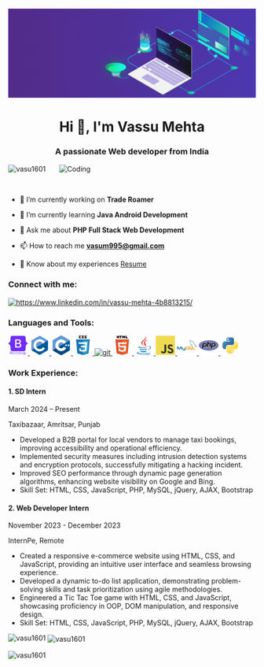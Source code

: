 ![MasterHead](https://raw.githubusercontent.com/KShukhrat/KShukhrat/main/assets/header_gif.gif)
<h1 align="center">Hi 👋, I'm Vassu Mehta</h1>
<h3 align="center">A passionate Web developer from India</h3>
<img align="right" alt="Coding" width="400" src="https://cdn.dribbble.com/users/1019864/screenshots/3079099/codeloop.gif">

<p align="left"> <img src="https://komarev.com/ghpvc/?username=vasu1601&label=Profile%20views&color=0e75b6&style=flat" alt="vasu1601" /> </p>

<p align="left"> <a href="https://twitter.com/" target="blank"><img src="https://img.shields.io/twitter/follow/?logo=twitter&style=for-the-badge" alt="" /></a> </p>

- 🔭 I’m currently working on **Trade Roamer**

- 🌱 I’m currently learning **Java Android Development**

- 💬 Ask me about **PHP Full Stack Web Development**

- 📫 How to reach me **vasum995@gmail.com**

- 📄 Know about my experiences [Resume](https://drive.google.com/file/d/15lsZUF96pvQJ6aHwD9ETXV0FrirlZEL6/view?usp=drivesdk)

<h3 align="left">Connect with me:</h3>
<p align="left">
<a href="https://www.linkedin.com/in/vassu-mehta-4b8813215/" target="blank"><img align="center" src="https://raw.githubusercontent.com/rahuldkjain/github-profile-readme-generator/master/src/images/icons/Social/linked-in-alt.svg" alt="https://www.linkedin.com/in/vassu-mehta-4b8813215/" height="30" width="40" /></a>
</p>

<h3 align="left">Languages and Tools:</h3>
<p align="left"> 
  <a href="https://getbootstrap.com" target="_blank" rel="noreferrer"> 
    <img src="https://raw.githubusercontent.com/devicons/devicon/master/icons/bootstrap/bootstrap-plain-wordmark.svg" alt="bootstrap" width="40" height="40"/> 
  </a> 
  <a href="https://www.cprogramming.com/" target="_blank" rel="noreferrer"> 
    <img src="https://raw.githubusercontent.com/devicons/devicon/master/icons/c/c-original.svg" alt="c" width="40" height="40"/> 
  </a> 
  <a href="https://www.w3schools.com/cpp/" target="_blank" rel="noreferrer"> 
    <img src="https://raw.githubusercontent.com/devicons/devicon/master/icons/cplusplus/cplusplus-original.svg" alt="cplusplus" width="40" height="40"/> 
  </a> 
  <a href="https://www.w3schools.com/css/" target="_blank" rel="noreferrer"> 
    <img src="https://raw.githubusercontent.com/devicons/devicon/master/icons/css3/css3-original-wordmark.svg" alt="css3" width="40" height="40"/> 
  </a> 
  <a href="https://git-scm.com/" target="_blank" rel="noreferrer"> 
    <img src="https://www.vectorlogo.zone/logos/git-scm/git-scm-icon.svg" alt="git" width="40" height="40"/> 
  </a> 
  <a href="https://www.w3.org/html/" target="_blank" rel="noreferrer"> 
    <img src="https://raw.githubusercontent.com/devicons/devicon/master/icons/html5/html5-original-wordmark.svg" alt="html5" width="40" height="40"/> 
  </a> 
  <a href="https://www.java.com" target="_blank" rel="noreferrer"> 
    <img src="https://raw.githubusercontent.com/devicons/devicon/master/icons/java/java-original.svg" alt="java" width="40" height="40"/> 
  </a> 
  <a href="https://developer.mozilla.org/en-US/docs/Web/JavaScript" target="_blank" rel="noreferrer"> 
    <img src="https://raw.githubusercontent.com/devicons/devicon/master/icons/javascript/javascript-original.svg" alt="javascript" width="40" height="40"/> 
  </a> 
  <a href="https://www.mysql.com/" target="_blank" rel="noreferrer"> 
    <img src="https://raw.githubusercontent.com/devicons/devicon/master/icons/mysql/mysql-original-wordmark.svg" alt="mysql" width="40" height="40"/> 
  </a> 
  <a href="https://www.php.net" target="_blank" rel="noreferrer"> 
    <img src="https://raw.githubusercontent.com/devicons/devicon/master/icons/php/php-original.svg" alt="php" width="40" height="40"/> 
  </a> 
  <a href="https://www.python.org" target="_blank" rel="noreferrer"> 
    <img src="https://raw.githubusercontent.com/devicons/devicon/master/icons/python/python-original.svg" alt="python" width="40" height="40"/> 
  </a> 
</p>

<h3 align="left">Work Experience:</h3>

<h4>1. SD Intern</h4>
<p>March 2024 – Present</p>
<p>Taxibazaar, Amritsar, Punjab</p>
<ul>
  <li>Developed a B2B portal for local vendors to manage taxi bookings, improving accessibility and operational efficiency.</li>
  <li>Implemented security measures including intrusion detection systems and encryption protocols, successfully mitigating a hacking incident.</li>
  <li>Improved SEO performance through dynamic page generation algorithms, enhancing website visibility on Google and Bing.</li>
  <li>Skill Set: HTML, CSS, JavaScript, PHP, MySQL, jQuery, AJAX, Bootstrap</li>
</ul>

<h4>2. Web Developer Intern</h4>
<p>November 2023 - December 2023</p>
<p>InternPe, Remote</p>
<ul>
  <li>Created a responsive e-commerce website using HTML, CSS, and JavaScript, providing an intuitive user interface and seamless browsing experience.</li>
  <li>Developed a dynamic to-do list application, demonstrating problem-solving skills and task prioritization using agile methodologies.</li>
  <li>Engineered a Tic Tac Toe game with HTML, CSS, and JavaScript, showcasing proficiency in OOP, DOM manipulation, and responsive design.</li>
  <li>Skill Set: HTML, CSS, JavaScript, PHP, MySQL, jQuery, AJAX, Bootstrap</li>
</ul>

<p><img align="left" src="https://github-readme-stats.vercel.app/api/top-langs?username=vasu1601&show_icons=true&locale=en&layout=compact" alt="vasu1601" /></p>

<p>&nbsp;<img align="center" src="https://github-readme-stats.vercel.app/api?username=vasu1601&show_icons=true&locale=en" alt="vasu1601" /></p>

<p><img align="center" src="https://github-readme-streak-stats.herokuapp.com/?user=vasu1601&" alt="vasu1601" /></p>
